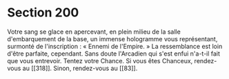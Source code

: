 # Section 200

Votre sang se glace en apercevant, en plein milieu de la salle d'embarquement de la base, un immense hologramme vous représentant, surmonté de l'inscription : « Ennemi de l'Empire. » La ressemblance est loin d'être parfaite, cependant. Sans doute l'Arcadien qui s'est enfui n'a-t-il fait que vous entrevoir. Tentez votre Chance. Si vous êtes Chanceux, rendez-vous au [[318]]. Sinon, rendez-vous au [[83]].